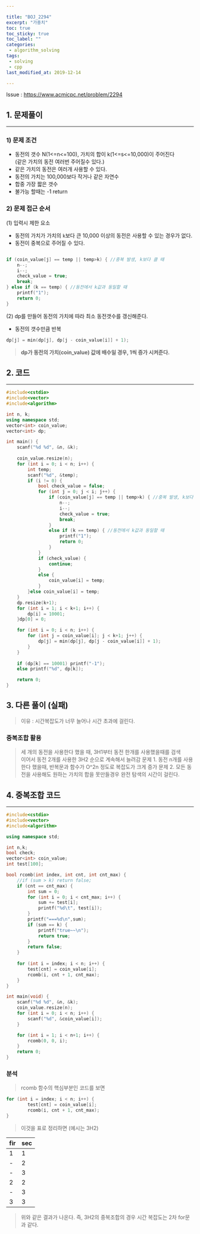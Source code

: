 ```yaml
---

title: "BOJ_2294"  
excerpt: "가중치"  
toc: true  
toc_sticky: true  
toc_label: ""  
categories:  
 - algorithm_solving  
tags:  
 - solving  
 - cpp  
last_modified_at: 2019-12-14

---
```


Issue : <https://www.acmicpc.net/problem/2294>

## 1. 문제풀이  

- - -

### 1) 문제 조건

- 동전의 갯수 N(1<=n<=100), 가치의 합이 k(1<=s<=10,000)이 주어진다  
(같은 가치의 동전 여러번 주어질수 있다.)
- 같은 가치의 동전은 여러개 사용할 수 있다.  
- 동전의 가치는 100,000보다 작거나 같은 자연수  
- 합중 가장 짧은 갯수  
- 불가능 할때는 -1 return

### 2) 문제 접근 순서

(1) 입력시 제한 요소  

- 동전의 가치가 가치의 `k`보다 큰 10,000 이상의 동전은 사용할 수 있는 경우가 없다.  
- 동전이 중복으로 주어질 수 있다.

```cpp

if (coin_value[j] == temp || temp>k) { //중복 발생, k보다 클 때
    n--;
    i--;
    check_value = true;
    break;
} else if (k == temp) { //동전에서 k값과 동일할 때
    printf("1");
    return 0;
}
```

(2) dp를 만들어 동전의 가치에 따라 최소 동전갯수를 갱신해준다.

- 동전의 갯수만큼 반복

```cpp
dp[j] = min(dp[j], dp[j - coin_value[i]] + 1);
```

> **dp가 동전의 가치(coin_value) 값에 배수일 경우, 1씩 증가 시켜준다.**

## 2. 코드

- - -

```cpp
#include<cstdio>
#include<vector>
#include<algorithm>

int n, k;
using namespace std;
vector<int> coin_value;
vector<int> dp;

int main() {
	scanf("%d %d", &n, &k);
	
	coin_value.resize(n);
	for (int i = 0; i < n; i++) {
		int temp;
		scanf("%d", &temp);
		if (i != 0) {
			bool check_value = false;
			for (int j = 0; j < i; j++) {
				if (coin_value[j] == temp || temp>k) { //중복 발생, k보다 클 때
					n--;
					i--;
					check_value = true;
					break;
				}
				else if (k == temp) { //동전에서 k값과 동일할 때
					printf("1");
					return 0;
				}
			}
			if (check_value) {
				continue;
			}
			else {
				coin_value[i] = temp;
			}
		}else coin_value[i] = temp;
	}
	dp.resize(k+1);
	for (int i = 1; i < k+1; i++) {
		dp[i] = 10001;
	}dp[0] = 0;

	for (int i = 0; i < n; i++) {
		for (int j = coin_value[i]; j < k+1; j++) {
			dp[j] = min(dp[j], dp[j - coin_value[i]] + 1);
		}
	}
	
	if (dp[k] == 10001) printf("-1");
	else printf("%d", dp[k]);

	return 0;
}
```

## 3. 다른 풀이 (실패)

> 이유 : 시간복잡도가 너무 늘어나 시간 초과에 걸린다.

### 중복조합 활용  

> 세 개의 동전을 사용한다 했을 때, 3H1부터 동전 한개를 사용했을때를 검색  
> 이어서 동전 2개를 사용한 3H2 순으로 계속해서 늘려감
> 문제 1. 동전 n개를 사용한다 했을때, 반복문과 함수가 O^2n 정도로 복잡도가 크게 증가
> 문제 2. 모든 동전을 사용해도 원하는 가치의 합을 못만들경우 완전 탐색의 시간이 걸린다.  

## 4. 중복조합 코드

- - -

```cpp
#include<cstdio>
#include<vector>
#include<algorithm>

using namespace std;

int n,k;
bool check;
vector<int> coin_value;
int test[100];

bool rcomb(int index, int cnt, int cnt_max) {
    //if (sum > k) return false;
    if (cnt == cnt_max) {
        int sum = 0;
        for (int i = 0; i < cnt_max; i++) {
			sum += test[i];
			printf("%d\t", test[i]);
		}
		printf("===%d\n",sum);
		if (sum == k) {
			printf("true~~\n");
			return true;
		}
		return false;
	}
	
	for (int i = index; i < n; i++) {
		test[cnt] = coin_value[i];
		rcomb(i, cnt + 1, cnt_max);
	}
}

int main(void) {
	scanf("%d %d", &n, &k);
	coin_value.resize(n);
	for (int i = 0; i < n; i++) {
		scanf("%d", &coin_value[i]);
	}

	for (int i = 1; i < n+1; i++) {
		rcomb(0, 0, i);
	}
	return 0;
}
```  

### 분석

> rcomb 함수의 핵심부분인 코드를 보면

```cpp
for (int i = index; i < n; i++) {
        test[cnt] = coin_value[i];
        rcomb(i, cnt + 1, cnt_max);
}
```

> 이것을 표로 정리하면 (예시는 3H2)

|fir|sec|
|---|---|
|1|1|
|-|2|
|-|3|
|2|2|
|-|3|
|3|3|

> 위와 같은 결과가 나온다. 즉, 3H2의 중복조합의 경우 시간 복잡도는 2차 for문과 같다.  